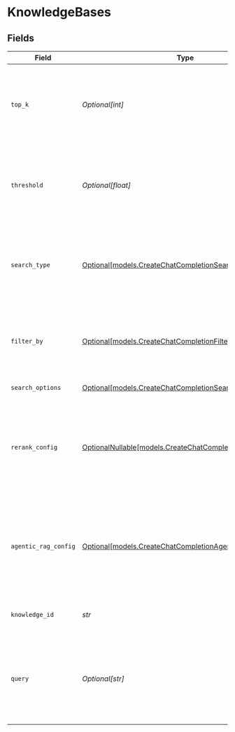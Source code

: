 # KnowledgeBases


## Fields

| Field                                                                                                                                                                                | Type                                                                                                                                                                                 | Required                                                                                                                                                                             | Description                                                                                                                                                                          | Example                                                                                                                                                                              |
| ------------------------------------------------------------------------------------------------------------------------------------------------------------------------------------ | ------------------------------------------------------------------------------------------------------------------------------------------------------------------------------------ | ------------------------------------------------------------------------------------------------------------------------------------------------------------------------------------ | ------------------------------------------------------------------------------------------------------------------------------------------------------------------------------------ | ------------------------------------------------------------------------------------------------------------------------------------------------------------------------------------ |
| `top_k`                                                                                                                                                                              | *Optional[int]*                                                                                                                                                                      | :heavy_minus_sign:                                                                                                                                                                   | The number of results to return. If not provided, will default to the knowledge base configured `top_k`.                                                                             |                                                                                                                                                                                      |
| `threshold`                                                                                                                                                                          | *Optional[float]*                                                                                                                                                                    | :heavy_minus_sign:                                                                                                                                                                   | The threshold to apply to the search. If not provided, will default to the knowledge base configured `threshold`                                                                     |                                                                                                                                                                                      |
| `search_type`                                                                                                                                                                        | [Optional[models.CreateChatCompletionSearchType]](../models/createchatcompletionsearchtype.md)                                                                                       | :heavy_minus_sign:                                                                                                                                                                   | The type of search to perform. If not provided, will default to the knowledge base configured `retrieval_type`                                                                       |                                                                                                                                                                                      |
| `filter_by`                                                                                                                                                                          | [Optional[models.CreateChatCompletionFilterBy]](../models/createchatcompletionfilterby.md)                                                                                           | :heavy_minus_sign:                                                                                                                                                                   | The metadata filter to apply to the search. Check the [Searching a Knowledge Base](https://dash.readme.com/project/orqai/v2.0/docs/searching-a-knowledge-base) for more information. |                                                                                                                                                                                      |
| `search_options`                                                                                                                                                                     | [Optional[models.CreateChatCompletionSearchOptions]](../models/createchatcompletionsearchoptions.md)                                                                                 | :heavy_minus_sign:                                                                                                                                                                   | Additional search options                                                                                                                                                            |                                                                                                                                                                                      |
| `rerank_config`                                                                                                                                                                      | [OptionalNullable[models.CreateChatCompletionRerankConfig]](../models/createchatcompletionrerankconfig.md)                                                                           | :heavy_minus_sign:                                                                                                                                                                   | Override the rerank configuration for this search. If not provided, will use the knowledge base configured rerank settings.                                                          |                                                                                                                                                                                      |
| `agentic_rag_config`                                                                                                                                                                 | [Optional[models.CreateChatCompletionAgenticRagConfig]](../models/createchatcompletionagenticragconfig.md)                                                                           | :heavy_minus_sign:                                                                                                                                                                   | Override the agentic RAG configuration for this search. If not provided, will use the knowledge base configured agentic RAG settings.                                                |                                                                                                                                                                                      |
| `knowledge_id`                                                                                                                                                                       | *str*                                                                                                                                                                                | :heavy_check_mark:                                                                                                                                                                   | Unique identifier of the knowledge base to search                                                                                                                                    | customer-knowledge-base                                                                                                                                                              |
| `query`                                                                                                                                                                              | *Optional[str]*                                                                                                                                                                      | :heavy_minus_sign:                                                                                                                                                                   | The query to use to search the knowledge base. If not provided we will use the last user message from the messages of the requests                                                   |                                                                                                                                                                                      |